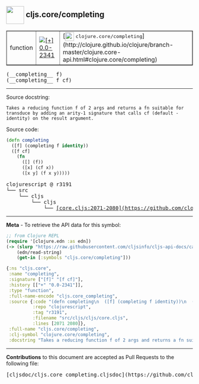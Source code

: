 ## <img width="48px" valign="middle" src="http://i.imgur.com/Hi20huC.png"> cljs.core/completing

 <table border="1">
<tr>

<td>function</td>
<td><a href="https://github.com/cljsinfo/cljs-api-docs/tree/0.0-2341"><img valign="middle" alt="[+] 0.0-2341" src="https://img.shields.io/badge/+-0.0--2341-lightgrey.svg"></a> </td>
<td>
[<img height="24px" valign="middle" src="http://i.imgur.com/1GjPKvB.png"> <samp>clojure.core/completing</samp>](http://clojure.github.io/clojure/branch-master/clojure.core-api.html#clojure.core/completing)
</td>
</tr>
</table>

 <samp>
(__completing__ f)<br>
</samp>
 <samp>
(__completing__ f cf)<br>
</samp>

---




Source docstring:

```
Takes a reducing function f of 2 args and returns a fn suitable for
transduce by adding an arity-1 signature that calls cf (default -
identity) on the result argument.
```

Source code:

```clj
(defn completing
  ([f] (completing f identity))
  ([f cf]
    (fn
      ([] (f))
      ([x] (cf x))
      ([x y] (f x y)))))
```

 <pre>
clojurescript @ r3191
└── src
    └── cljs
        └── cljs
            └── <ins>[core.cljs:2071-2080](https://github.com/clojure/clojurescript/blob/r3191/src/cljs/cljs/core.cljs#L2071-L2080)</ins>
</pre>


---

__Meta__ - To retrieve the API data for this symbol:

```clj
;; from Clojure REPL
(require '[clojure.edn :as edn])
(-> (slurp "https://raw.githubusercontent.com/cljsinfo/cljs-api-docs/catalog/cljs-api.edn")
    (edn/read-string)
    (get-in [:symbols "cljs.core/completing"]))
```

```clj
{:ns "cljs.core",
 :name "completing",
 :signature ["[f]" "[f cf]"],
 :history [["+" "0.0-2341"]],
 :type "function",
 :full-name-encode "cljs.core_completing",
 :source {:code "(defn completing\n  ([f] (completing f identity))\n  ([f cf]\n    (fn\n      ([] (f))\n      ([x] (cf x))\n      ([x y] (f x y)))))",
          :repo "clojurescript",
          :tag "r3191",
          :filename "src/cljs/cljs/core.cljs",
          :lines [2071 2080]},
 :full-name "cljs.core/completing",
 :clj-symbol "clojure.core/completing",
 :docstring "Takes a reducing function f of 2 args and returns a fn suitable for\ntransduce by adding an arity-1 signature that calls cf (default -\nidentity) on the result argument."}

```

---

__Contributions__ to this document are accepted as Pull Requests to the following file:

 <pre>
[cljsdoc/cljs.core_completing.cljsdoc](https://github.com/cljsinfo/cljs-api-docs/blob/master/cljsdoc/cljs.core_completing.cljsdoc)
</pre>

